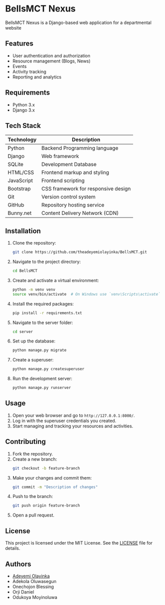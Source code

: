 # BellsMCT Nexus

BellsMCT Nexus is a Django-based web application for a departmental website

## Features

- User authentication and authorization
- Resource management (Blogs, News)
- Events
- Activity tracking
- Reporting and analytics

## Requirements

- Python 3.x
- Django 3.x

## Tech Stack
| Technology      | Description                           |
|-----------------|---------------------------------------|
| Python          | Backend Programming language          |
| Django          | Web framework                         |
| SQLite          | Development Database                  |
| HTML/CSS        | Frontend markup and styling           |
| JavaScript      | Frontend scripting                    |
| Bootstrap       | CSS framework for responsive design   |
| Git             | Version control system                |
| GitHub          | Repository hosting service            |
| Bunny.net       | Content Delivery Network (CDN)        |

## Installation

1. Clone the repository:
    ```bash
    git clone https://github.com/theadeyemiolayinka/BellsMCT.git
    ```
2. Navigate to the project directory:
    ```bash
    cd BellsMCT
    ```
3. Create and activate a virtual environment:
    ```bash
    python -m venv venv
    source venv/bin/activate  # On Windows use `venv\Scripts\activate`
    ```
4. Install the required packages:
    ```bash
    pip install -r requirements.txt
    ```
5. Navigate to the server folder:
    ```bash
    cd server
    ```
6. Set up the database:
    ```bash
    python manage.py migrate
    ```
7. Create a superuser:
    ```bash
    python manage.py createsuperuser
    ```
8. Run the development server:
    ```bash
    python manage.py runserver
    ```

## Usage

1. Open your web browser and go to `http://127.0.0.1:8000/`.
2. Log in with the superuser credentials you created.
3. Start managing and tracking your resources and activities.

## Contributing

1. Fork the repository.
2. Create a new branch:
    ```bash
    git checkout -b feature-branch
    ```
3. Make your changes and commit them:
    ```bash
    git commit -m "Description of changes"
    ```
4. Push to the branch:
    ```bash
    git push origin feature-branch
    ```
5. Open a pull request.

## License

This project is licensed under the MIT License. See the [LICENSE](LICENSE) file for details.

## Authors

- [Adeyemi Olayinka](https://theadeyemiolayinka.com)
- Adekola Oluwasegun
- Onechojon Blessing
- Orji Daniel
- Odukoya Moyinoluwa